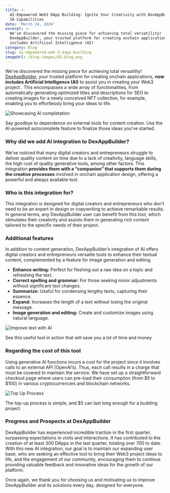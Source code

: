 ```yaml
---
title: >-
  AI-Empowered Web3 DApp Building: Ignite Your Creativity with DexAppBuilder's
  IA Capabilities
date: 'March 24, 2024'
excerpt: >-
  We've discovered the missing piece for achieving total versatility!
  DexAppBuilder, your trusted platform for creating onchain applications, now
  includes Artificial Intelligence (AI)
category: Blog
slug: ai-empowered-web-3-dapp-building
imageUrl: /blog-images/AI-blog.png
---
```


We’ve discovered the missing piece for achieving total versatility! [DexAppBuilder](https://dexappbuilder.dexkit.com), your trusted platform for creating onchain applications, **now includes Artificial Intelligence (AI)** to assist you in creating your Web3 project . This encompasses a wide array of functionalities, from automatically generating optimized titles and descriptions for SEO to creating images for a newly conceived NFT collection, for example, enabling you to effortlessly bring your ideas to life.

![Showcasing AI completation](/blog-images/aicompletation.png)

Say goodbye to dependence on external tools for content creation. Use the AI-powered autocomplete feature to finalize those ideas you've started.

### Why did we add AI integration to DexAppBuilder?

We’ve noticed that many digital creators and entrepreneurs struggle to deliver quality content on time due to a lack of creativity, language skills, the high cost of quality generative tools, among other factors. This integration **provides them with a “companion” that supports them during the creative processes** involved in onchain application design, offering a powerful and always available tool.

### Who is this integration for?

This integration is designed for digital creators and entrepreneurs who don’t need to be an expert in design or copywriting to achieve remarkable results. In general terms, any DexAppBuilder user can benefit from this tool, which stimulates their creativity and assists them in generating rich content tailored to the specific needs of their project.

### Additional features

In addition to content generation, DexAppBuilder’s integration of AI offers digital creators and entrepreneurs versatile tools to enhance their textual content, complemented by a feature for image generation and editing.

* **Enhance writing:** Perfect for fleshing out a raw idea on a topic and refreshing the text.
* **Correct spelling and grammar:** For those seeking minor adjustments without significant text changes.
* **Summarize:** Useful for condensing lengthy texts, capturing their essence.
* **Expand:** Increases the length of a text without losing the original message.
* **Image generation and editing:** Create and customize images using natural language.

![Improve text with AI](/blog-images/improve_text_ai_dexappbuilder-1.gif)

See this useful tool in action that will save you a lot of time and money

### Regarding the cost of this tool

Using generative AI functions incurs a cost for the project since it involves calls to an external API (OpenAI’s). Thus, each call results in a charge that must be covered to maintain the service. We have set up a straightforward checkout page where users can pre-load their consumption (from $5 to $100) in various cryptocurrencies and blockchain networks.

![Top Up Process](/blog-images/topup.png)

The top-up process is simple, and $5 can last long enough for a budding project.

### Progress and Prospects at DexAppBuilder

DexAppBuilder has experienced incredible traction in the first quarter, surpassing expectations in visits and interactions. It has contributed to the creation of at least 300 DApps in the last quarter, totaling over 700 to date. With this new AI integration, our goal is to maintain our expanding user base, who are seeking an effective tool to bring their Web3 project ideas to life, and the engagement of our community, encouraging them to continue providing valuable feedback and innovative ideas for the growth of our platform.

Once again, we thank you for choosing us and motivating us to improve DexAppBuilder and its solutions every day, designed for everyone.
